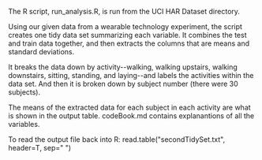 
The R script, run_analysis.R, is run from the UCI HAR Dataset directory.

Using our given data from a wearable technology experiment, the script creates one tidy data set summarizing each variable.
It combines the test and train data together, and then extracts the columns that are means and standard deviations.

It breaks the data down by activity--walking, walking upstairs, walking downstairs, sitting,
standing, and laying--and labels the activities within the data set.
And then it is broken down by subject number (there were 30 subjects).

The means of the extracted data for each subject in each activity are what is shown in the output table.
codeBook.md contains explanantions of all the variables.

To read the output file back into R:
    read.table("secondTidySet.txt", header=T, sep=" ")
